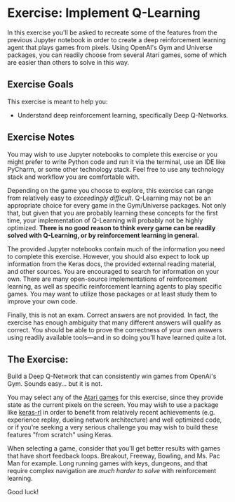 # Exercise: Implement Q-Learning

In this exercise you'll be asked to recreate some of the features from the previous Jupyter notebook in order to create a deep reinforcement learning agent that plays games from pixels. Using OpenAI's Gym and Universe packages, you can readily choose from several Atari games, some of which are easier than others to solve in this way.

## Exercise Goals

This exercise is meant to help you:

* Understand deep reinforcement learning, specifically Deep Q-Networks.

## Exercise Notes

You may wish to use Jupyter notebooks to complete this exercise or you might prefer to write Python code and run it via the terminal, use an IDE like PyCharm, or some other technology stack. Feel free to use any technology stack and workflow you are comfortable with.

Depending on the game you choose to explore, this exercise can range from relatively easy to *exceedingly difficult*. Q-Learning may not be an appropriate choice for every game in the Gym/Universe packages. Not only that, but given that you are probably learning these concepts for the first time, your implementation of Q-Learning will probably not be highly optimized. **There is no good reason to think every game can be readily solved with Q-Learning, or by reinforcement learning in general.**

The provided Jupyter notebooks contain much of the information you need to complete this exercise. However, you should also expect to look up information from the Keras docs, the provided external reading material, and other sources. You are encouraged to search for information on your own. There are many open-source implementations of reinforcement learning, as well as specific reinforcement learning agents to play specific games. You may want to utilize those packages or at least study them to improve your own code.

Finally, this is not an exam. Correct answers are not provided. In fact, the exercise has enough ambiguity that many different answers will qualify as correct. You should be able to prove the correctness of your own answers using readily available tools—and in so doing you'll have learned quite a lot.

## The Exercise:

Build a Deep Q-Network that can consistently win games from OpenAi's Gym. Sounds easy... but it is not.

You may select any of the [Atari games](http://gym.openai.com/envs/#robotics) for this exercise, since they provide state as the current pixels on the screen. You may wish to use a package like [keras-rl](https://github.com/keras-rl/keras-rl) in order to benefit from relatively recent achievements
(e.g. experience replay, dueling network architecture) and well optimized code, or if you're seeking a very serious challenge you may wish to build these features "from scratch" using Keras.

When selecting a game, consider that you'll get better results with games that have short feedback loops. Breakout, Freeway, Bowling, and Ms. Pac Man for example. Long running games with keys, dungeons, and that require complex navigation are *much harder to solve* with reinforcement learning.

Good luck!
